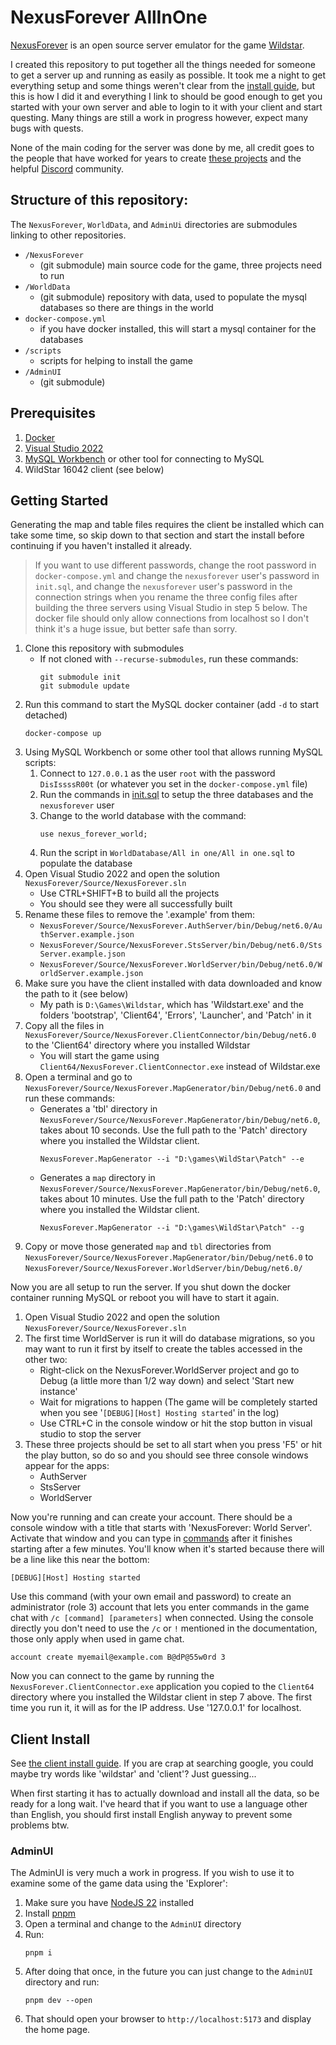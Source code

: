 # NexusForever AllInOne

[NexusForever](https://www.emulator.ws/) is an open source server emulator
for the game [Wildstar](https://en.wikipedia.org/wiki/WildStar).

I created this repository to put together all the things needed for
someone to get a server up and running as easily as possible.  It took me a
night to get everything setup and some things weren't clear from the
[install guide](https://www.emulator.ws/installation/server-install-guide-windows),
but this is how I did it and everything I link to should be good enough
to get you started with your own server and able to login to it with
your client and start questing.  Many things are still a work in progress however,
expect many bugs with quests.

None of the main coding for the server was done by me, all credit goes to
the people that have worked for years to create [these projects](https://github.com/NexusForever)
and the helpful [Discord](https://discord.gg/nexusforever) community.

## Structure of this repository:

The `NexusForever`, `WorldData`, and `AdminUi` directories are submodules
linking to other repositories.

* `/NexusForever`
    * (git submodule) main source code for the game, three projects need to run
* `/WorldData`
    * (git submodule) repository with data, used to populate the mysql databases so there are things in the world
* `docker-compose.yml`
    * if you have docker installed, this will start a mysql container for the databases
* `/scripts`
    * scripts for helping to install the game
* `/AdminUI`
    * (git submodule)

## Prerequisites

1. [Docker](https://www.docker.com/)
2. [Visual Studio 2022](https://visualstudio.microsoft.com/vs/community/)
3. [MySQL Workbench](https://dev.mysql.com/downloads/workbench/) or other tool for connecting to MySQL
4. WildStar 16042 client (see below)

## Getting Started

Generating the map and table files requires the client be installed which can take some
time, so skip down to that section and start the install before continuing if you
haven't installed it already.

> If you want to use different passwords, change the root password in
`docker-compose.yml` and change the `nexusforever` user's password
in `init.sql`, and change the `nexusforever` user's password in the
connection strings when you rename the three config files after building
the three servers using Visual Studio in step 5 below.  The docker file
should only allow connections from localhost so I don't think it's a
huge issue, but better safe than sorry.

1. Clone this repository with submodules
    * If not cloned with `--recurse-submodules`, run these commands:
        ```
        git submodule init 
        git submodule update
        ```
2. Run this command to start the MySQL docker container (add `-d` to start detached)
    ```
    docker-compose up
    ```
3. Using MySQL Workbench or some other tool that allows running MySQL scripts:
    1. Connect to `127.0.0.1` as the user `root` with the password `DisIssssR00t` (or whatever you set in the `docker-compose.yml` file)
    2. Run the commands in [init.sql](init.sql) to setup the three databases and the `nexusforever` user
    3. Change to the world database with the command:
        ```
        use nexus_forever_world;
        ```
    4. Run the script in `WorldDatabase/All in one/All in one.sql` to populate the database
4. Open Visual Studio 2022 and open the solution `NexusForever/Source/NexusForever.sln`
    * Use CTRL+SHIFT+B to build all the projects
    * You should see they were all successfully built
5. Rename these files to remove the '.example' from them:
    * `NexusForever/Source/NexusForever.AuthServer/bin/Debug/net6.0/AuthServer.example.json`
    * `NexusForever/Source/NexusForever.StsServer/bin/Debug/net6.0/StsServer.example.json`
    * `NexusForever/Source/NexusForever.WorldServer/bin/Debug/net6.0/WorldServer.example.json`
6. Make sure you have the client installed with data downloaded and know the path to it (see below)
    * My path is `D:\Games\Wildstar`, which has 'Wildstart.exe' and the folders 'bootstrap', 'Client64', 'Errors', 'Launcher', and 'Patch' in it
7. Copy all the files in `NexusForever/Source/NexusForever.ClientConnector/bin/Debug/net6.0` to the 'Client64' directory where you installed Wildstar
    * You will start the game using `Client64/NexusForever.ClientConnector.exe` instead of Wildstar.exe
8. Open a terminal and go to `NexusForever/Source/NexusForever.MapGenerator/bin/Debug/net6.0` and run these commands:
    * Generates a 'tbl' directory in `NexusForever/Source/NexusForever.MapGenerator/bin/Debug/net6.0`, takes about 10 seconds.  Use the full path to the 'Patch' directory where you installed the Wildstar client.
        ```
        NexusForever.MapGenerator --i "D:\games\WildStar\Patch" --e
        ```
    * Generates a `map` directory in `NexusForever/Source/NexusForever.MapGenerator/bin/Debug/net6.0`, takes about 10 minutes.   Use the full path to the 'Patch' directory where you installed the Wildstar client.
        ```
        NexusForever.MapGenerator --i "D:\games\WildStar\Patch" --g
        ```
9. Copy or move those generated `map` and `tbl` directories from `NexusForever/Source/NexusForever.MapGenerator/bin/Debug/net6.0` to `NexusForever/Source/NexusForever.WorldServer/bin/Debug/net6.0/`

Now you are all setup to run the server.  If you shut down the docker container running MySQL or reboot you will have to start it again.

1. Open Visual Studio 2022 and open the solution `NexusForever/Source/NexusForever.sln`
2. The first time WorldServer is run it will do database migrations, so you may want to run it first by itself to create the tables accessed in the other two:
    * Right-click on the NexusForever.WorldServer project and go to Debug (a little more than 1/2 way down) and select 'Start new instance'
    * Wait for migrations to happen (The game will be completely started when you see '`[DEBUG][Host] Hosting started`' in the log)
    * Use CTRL+C in the console window or hit the stop button in visual studio to stop the server
3. These three projects should be set to all start when you press 'F5' or hit the play button, so do so and you should see three console windows appear for the apps:
    * AuthServer
    * StsServer
    * WorldServer
    
Now you're running and can create your account.   There should be a console
window with a title that starts with 'NexusForever: World Server'.  Activate
that window and you can type in [commands](https://www.emulator.ws/documentation/command-documentation)
after it finishes starting after a few minutes.   You'll know when it's started
because there will be a line like this near the bottom:

    [DEBUG][Host] Hosting started

Use this command (with your own email and password) to create an administrator (role 3) account that lets you enter
commands in the game chat with `/c [command] [parameters]` when connected.   Using the console directly you don't need to 
use the `/c` or `!` mentioned in the documentation, those only apply when used in game chat.

    account create myemail@example.com B@dP@55w0rd 3

Now you can connect to the game by running the `NexusForever.ClientConnector.exe` application you copied
to the `Client64` directory where you installed the Wildstar client in step 7 above.  The first time you
run it, it will as for the IP address.   Use '127.0.0.1' for localhost.

## Client Install

See [the client install guide](https://www.emulator.ws/installation/server-install-guide-windows).  If you are
crap at searching google, you could maybe try words like 'wildstar' and 'client'?   Just guessing...

When first starting it has to actually download and install all the data, so be ready for a long wait.
I've heard that if you want to use a language other than English, you should first install English anyway
to prevent some problems btw.

### AdminUI

The AdminUI is very much a work in progress.   If you wish to use it to examine some of the
game data using the 'Explorer':

1. Make sure you have [NodeJS 22](https://nodejs.org/en/download/package-manager) installed
2. Install [pnpm](https://pnpm.io/installation)
3. Open a terminal and change to the `AdminUI` directory
4. Run:
    ```
    pnpm i
    ```
5. After doing that once, in the future you can just change to the `AdminUI` directory and run:
    ```
    pnpm dev --open
    ```
6. That should open your browser to `http://localhost:5173` and display the home page.
